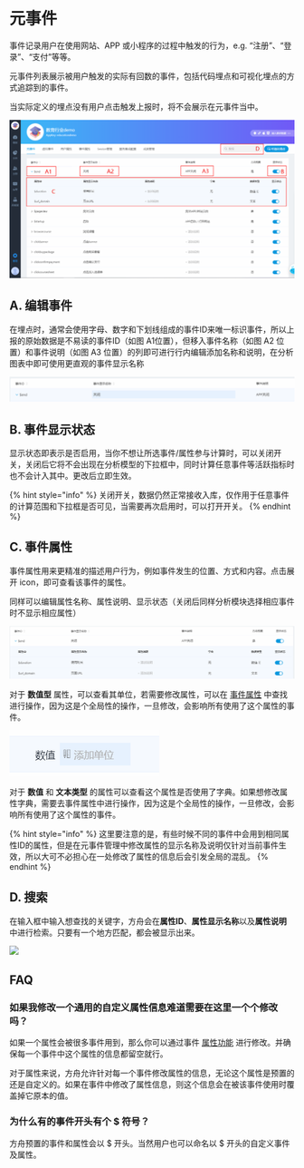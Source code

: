 # 元事件

事件记录用户在使用网站、APP 或小程序的过程中触发的行为，e.g. “注册”、“登录”、“支付”等等。

元事件列表展示被用户触发的实际有回数的事件，包括代码埋点和可视化埋点的方式追踪到的事件。

当实际定义的埋点没有用户点击触发上报时，将不会展示在元事件当中。

![](../../../.gitbook/assets/image%20%2831%29.png)

## A. 编辑事件

在埋点时，通常会使用字母、数字和下划线组成的事件ID来唯一标识事件，所以上报的原始数据是不易读的事件ID（如图 A1位置），但移入事件名称（如图 A2 位置）和事件说明（如图 A3 位置）的列即可进行行内编辑添加名称和说明，在分析图表中即可使用更直观的事件显示名称

![](../../../.gitbook/assets/image%20%28119%29.png)

## B. 事件显示状态

显示状态即表示是否启用，当你不想让所选事件/属性参与计算时，可以关闭开关，关闭后它将不会出现在分析模型的下拉框中，同时计算任意事件等活跃指标时也不会计入其中。更改后立即生效。

{% hint style="info" %}
关闭开关，数据仍然正常接收入库，仅作用于任意事件的计算范围和下拉框是否可见，当需要再次启用时，可以打开开关。
{% endhint %}

## C. 事件属性

事件属性用来更精准的描述用户行为，例如事件发生的位置、方式和内容。点击展开 icon，即可查看该事件的属性。

同样可以编辑属性名称、属性说明、显示状态（关闭后同样分析模块选择相应事件时不显示相应属性）

![](../../../.gitbook/assets/image%20%2877%29.png)

对于 **数值型** 属性，可以查看其单位，若需要修改属性，可以在 [事件属性](event-properties.md) 中查找进行操作，因为这是个全局性的操作，一旦修改，会影响所有使用了这个属性的事件。

![](../../../.gitbook/assets/image%20%2854%29.png)

对于 **数值** 和 **文本类型** 的属性可以查看这个属性是否使用了字典。如果想修改属性字典，需要去事件属性中进行操作，因为这是个全局性的操作，一旦修改，会影响所有使用了这个属性的事件。

{% hint style="info" %}
这里要注意的是，有些时候不同的事件中会用到相同属性ID的属性，但是在元事件管理中修改属性的显示名称及说明仅针对当前事件生效，所以大可不必担心在一处修改了属性的信息后会引发全局的混乱。
{% endhint %}

## D. 搜索

在输入框中输入想查找的关键字，方舟会在**属性ID**、**属性显示名称**以及**属性说明**中进行检索。只要有一个地方匹配，都会被显示出来。

![ ](https://imguserradar.analysys.cn/fangzhou/img/2018/08/201808121516085877.png)

## FAQ

### 如果我修改一个通用的自定义属性信息难道需要在这里一个个修改吗？

如果一个属性会被很多事件用到，那么你可以通过事件 [属性功能](event-properties.md) 进行修改。并确保每一个事件中这个属性的信息都留空就行。

对于属性来说，方舟允许针对每一个事件修改属性的信息，无论这个属性是预置的还是自定义的。如果在事件中修改了属性信息，则这个信息会在被该事件使用时覆盖掉它原本的值。

### 为什么有的事件开头有个 $ 符号？

方舟预置的事件和属性会以 $ 开头。当然用户也可以命名以 $ 开头的自定义事件及属性。

